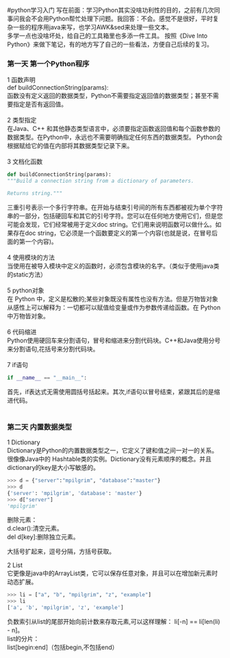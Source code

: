 #python学习入门
写在前面：学习Python其实没啥功利性的目的，之前有几次同事问我会不会用Python帮忙处理下问题。我回答：不会。感觉不是很好，平时复杂一些的程序用java来写，也学习AWK&sed来处理一些文本。
<br>
多学一点也没啥坏处，给自己的工具箱里也多添一件工具。
按照《Dive Into Python》来做下笔记，有的地方写了自己的一些看法，方便自己后续的复习。

### 第一天 第一个Python程序
1 函数声明<br>
def buildConnectionString(params):<br>
函数没有定义返回的数据类型，Python不需要指定返回值的数据类型；甚至不需要指定是否有返回值。<br><br>
2 类型指定<br>
在Java、C++ 和其他静态类型语言中，必须要指定函数返回值和每个函数参数的数据类型。在Python中，永远也不需要明确指定任何东西的数据类型。
Python会根据赋给它的值在内部将其数据类型记录下来。<br><br>
3 文档化函数<br>
```python
def buildConnectionString(params):
"""Build a connection string from a dictionary of parameters.

Returns string."""
```
三重引号表示一个多行字符串。在开始与结束引号间的所有东西都被视为单个字符串的一部分，包括硬回车和其它的引号字符。您可以在任何地方使用它们，但是您可能会发现，它们经常被用于定义doc string。它们用来说明函数可以做什么。如果存在doc string，它必须是一个函数要定义的第一个内容(也就是说，在冒号后面的第一个内容)。<br><br>
4 使用模块的方法<br>
当使用在被导入模块中定义的函数时，必须包含模块的名字。（类似于使用java类的static方法）<br><br>
5 python对象<br>
在 Python 中，定义是松散的;某些对象既没有属性也没有方法。但是万物皆对象从感性上可以解释为：一切都可以赋值给变量或作为参数传递给函数。在 Python 中万物皆对象。<br><br>
6 代码缩进<br>
Python使用硬回车来分割语句，冒号和缩进来分割代码块。C++和Java使用分号来分割语句,花括号来分割代码块。<br><br>
7 if语句<br>
```python
if __name__ == "__main__":
```
首先，if表达式无需使用圆括号括起来。其次,if语句以冒号结束，紧跟其后的是缩进代码。<br><br>
### 第二天 内置数据类型
1 Dictionary<br>
Dictionary是Python的内置数据类型之一，它定义了键和值之间一对一的关系。很像像Java中的 Hashtable类的实例。Dictionary没有元素顺序的概念。并且dictionary的key是大小写敏感的。 <br>
```python
>>> d = {"server":"mpilgrim", "database":"master"} 
>>> d
{'server': 'mpilgrim', 'database': 'master'}
>>> d["server"]
'mpilgrim'
```

删除元素：<br>
d.clear():清空元素。<br>
del d[key]:删除独立元素。<br>

大括号扩起来，逗号分隔，方括号获取。<br>

2 List<br>
它更像是java中的ArrayList类，它可以保存任意对象，并且可以在增加新元素时动态扩展。<br>
```python
>>> li = ["a", "b", "mpilgrim", "z", "example"]
>>> li
['a', 'b', 'mpilgrim', 'z', 'example']
```

负数索引从list的尾部开始向前计数来存取元素,可以这样理解： li[-n] == li[len(li) - n]。<br>
list的分片：<br>
list[begin:end]（包括begin,不包括end）<br>
